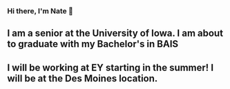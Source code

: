 ### Hi there, I'm Nate 👋

## I am a senior at the University of Iowa. I am about to graduate with my Bachelor's in BAIS
## I will be working at EY starting in the summer! I will be at the Des Moines location.
